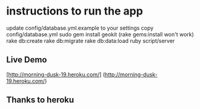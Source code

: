 # instructions to run the app
 update config/database.yml.example to your settings copy config/database.yml
 sudo gem install geokit (rake gems:install won't work)
 rake db:create
 rake db:migrate
 rake db:data:load 
 ruby script/server
 
## Live Demo
  [http://morning-dusk-19.heroku.com/] (http://morning-dusk-19.heroku.com/)

## Thanks to heroku

  
